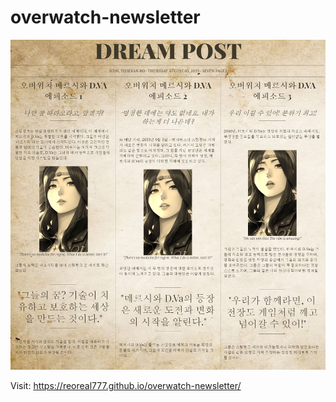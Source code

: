 # overwatch-newsletter
![프리뷰](preview.jpg)

Visit: https://reoreal777.github.io/overwatch-newsletter/
